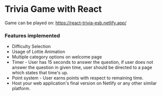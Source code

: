 # Trivia Game with React

Game can be played on: https://react-trivia-esb.netlify.app/

### Features implemented

- Difficulty Selection
- Usage of Lottie Animation
- Multiple category options on welcome page
- Timer - User has 15 seconds to answer the question, if user does not answer the question in given time, user should be directed to a page which states that time's up.
- Point system - User earns points with respect to remaining time.
- Host your web application's final version on Netlify or any other similar platform.
